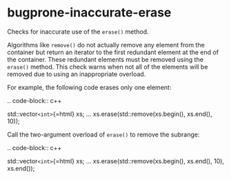 bugprone-inaccurate-erase
=========================

Checks for inaccurate use of the `erase()` method.

Algorithms like `remove()` do not actually remove any element from the
container but return an iterator to the first redundant element at the
end of the container. These redundant elements must be removed using the
`erase()` method. This check warns when not all of the elements will be
removed due to using an inappropriate overload.

For example, the following code erases only one element:

.. code-block:: c++

std::vector`<int>`{=html} xs; ... xs.erase(std::remove(xs.begin(),
xs.end(), 10));

Call the two-argument overload of `erase()` to remove the subrange:

.. code-block:: c++

std::vector`<int>`{=html} xs; ... xs.erase(std::remove(xs.begin(),
xs.end(), 10), xs.end());
